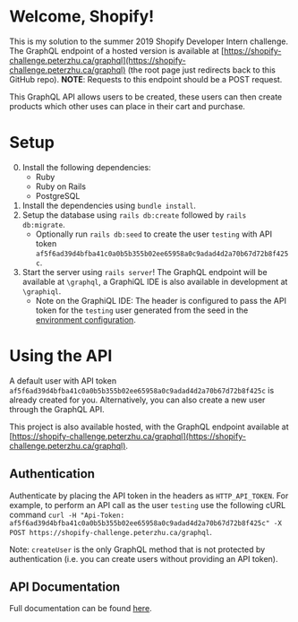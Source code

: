 # Welcome, Shopify!

This is my solution to the summer 2019 Shopify Developer Intern challenge. The GraphQL endpoint of a hosted version is available at [https://shopify-challenge.peterzhu.ca/graphql](https://shopify-challenge.peterzhu.ca/graphql) (the root page just redirects back to this GitHub repo). **NOTE**: Requests to this endpoint should be a POST request.

This GraphQL API allows users to be created, these users can then create products which other uses can place in their cart and purchase.

# Setup

0. Install the following dependencies:
    - Ruby
    - Ruby on Rails
    - PostgreSQL
1. Install the dependencies using `bundle install`.
2. Setup the database using `rails db:create` followed by `rails db:migrate`.
    - Optionally run `rails db:seed` to create the user `testing` with API token `af5f6ad39d4bfba41c0a0b5b355b02ee65958a0c9adad4d2a70b67d72b8f425c`.
3. Start the server using `rails server`! The GraphQL endpoint will be available at `\graphql`, a GraphiQL IDE is also available in development at `\graphiql`.
    - Note on the GraphiQL IDE: The header is configured to pass the API token for the `testing` user generated from the seed in the [environment configuration](https://github.com/peterzhu2118/shopify-summer-2019/blob/master/config/environments/development.rb#L72).

# Using the API

A default user with API token `af5f6ad39d4bfba41c0a0b5b355b02ee65958a0c9adad4d2a70b67d72b8f425c` is already created for you. Alternatively, you can also create a new user through the GraphQL API.

This project is also available hosted, with the GraphQL endpoint available at [https://shopify-challenge.peterzhu.ca/graphql](https://shopify-challenge.peterzhu.ca/graphql).

## Authentication

Authenticate by placing the API token in the headers as `HTTP_API_TOKEN`. For example, to perform an API call as the user `testing` use the following cURL command `curl -H "Api-Token: af5f6ad39d4bfba41c0a0b5b355b02ee65958a0c9adad4d2a70b67d72b8f425c" -X POST https://shopify-challenge.peterzhu.ca/graphql`.

Note: `createUser` is the only GraphQL method that is not protected by authentication (i.e. you can create users without providing an API token).

## API Documentation

Full documentation can be found [here](https://www.peterzhu.ca/shopify-summer-2019/).
